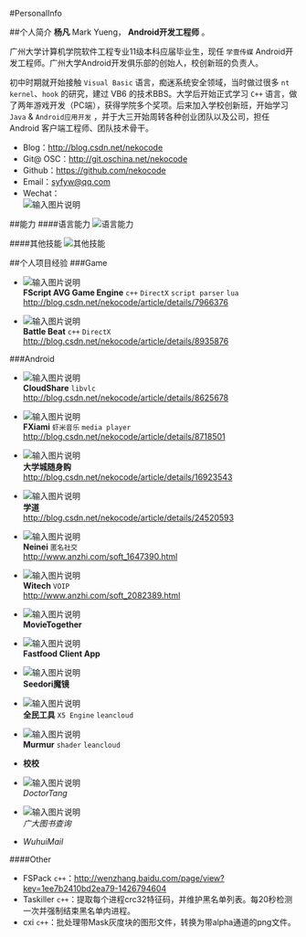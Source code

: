 #PersonalInfo

##个人简介
**杨凡** Mark Yueng， **Android开发工程师** 。

广州大学计算机学院软件工程专业11级本科应届毕业生，现任 `学壹传媒` Android开发工程师。广州大学Android开发俱乐部的创始人，校创新班的负责人。

初中时期就开始接触 `Visual Basic` 语言，痴迷系统安全领域，当时做过很多 `nt kernel`、`hook` 的研究，建过 VB6 的技术BBS。大学后开始正式学习 `C++` 语言，做了两年游戏开发（PC端），获得学院多个奖项。后来加入学校创新班，开始学习 `Java` & `Android应用开发` ，并于大三开始周转各种创业团队以及公司，担任 Android 客户端工程师、团队技术骨干。

- Blog：http://blog.csdn.net/nekocode  
- Git@ OSC：http://git.oschina.net/nekocode  
- Github：https://github.com/nekocode  
- Email：syfyw@qq.com
- Wechat：  
![输入图片说明](http://git.oschina.net/uploads/images/2015/0514/174759_65ff640d_8742.jpeg "在这里输入图片标题")

##能力
####语言能力
![语言能力](http://git.oschina.net/uploads/images/2015/0514/174826_97372f82_8742.jpeg "语言能力")

####其他技能
![其他技能](http://git.oschina.net/uploads/images/2015/0514/174858_782492b2_8742.jpeg "其他技能")


##个人项目经验
###Game
- ![输入图片说明](http://git.oschina.net/uploads/images/2015/0514/180506_7610d45f_8742.png "在这里输入图片标题")  
**FScript AVG Game Engine** `c++` `DirectX` `script parser` `lua`  
http://blog.csdn.net/nekocode/article/details/7966376  

- ![输入图片说明](http://git.oschina.net/uploads/images/2015/0514/181723_85316f9c_8742.png "在这里输入图片标题")  
**Battle Beat** `c++` `DirectX`  
http://blog.csdn.net/nekocode/article/details/8935876  

###Android
- ![输入图片说明](http://git.oschina.net/uploads/images/2015/0514/231347_08b800d4_8742.png "在这里输入图片标题")  
**CloudShare** `libvlc`  
http://blog.csdn.net/nekocode/article/details/8625678

- ![输入图片说明](http://git.oschina.net/uploads/images/2015/0514/231420_5b225e12_8742.png "在这里输入图片标题")  
**FXiami** `虾米音乐` `media player`  
http://blog.csdn.net/nekocode/article/details/8718501

- ![输入图片说明](http://git.oschina.net/uploads/images/2015/0514/231448_00fcf582_8742.png "在这里输入图片标题")  
**大学城随身购**  
http://blog.csdn.net/nekocode/article/details/16923543

- ![输入图片说明](http://git.oschina.net/uploads/images/2015/0514/231531_b6de17da_8742.png "在这里输入图片标题")  
**学道**  
http://blog.csdn.net/nekocode/article/details/24520593

- ![输入图片说明](http://git.oschina.net/uploads/images/2015/0514/231557_df2a56b9_8742.png "在这里输入图片标题")  
**Neinei** `匿名社交`  
http://www.anzhi.com/soft_1647390.html

- ![输入图片说明](http://git.oschina.net/uploads/images/2015/0514/231617_13827c3f_8742.png "在这里输入图片标题")  
**Witech** `VOIP`  
http://www.anzhi.com/soft_2082389.html

- ![输入图片说明](http://git.oschina.net/uploads/images/2015/0514/231644_e9da84cc_8742.png "在这里输入图片标题")  
**MovieTogether**  

- ![输入图片说明](http://git.oschina.net/uploads/images/2015/0514/231731_a3d7c9c8_8742.png "在这里输入图片标题")  
**Fastfood Client App**  

- ![输入图片说明](http://git.oschina.net/uploads/images/2015/0514/231747_d474ef61_8742.png "在这里输入图片标题")  
**Seedori魔镜**  

- ![输入图片说明](http://git.oschina.net/uploads/images/2015/0514/231810_3dd77f03_8742.png "在这里输入图片标题")  
**全民工具** `X5 Engine` `leancloud`  

- ![输入图片说明](http://git.oschina.net/uploads/images/2015/0514/231833_e5e0cb48_8742.png "在这里输入图片标题")  
**Murmur** `shader` `leancloud`  

- **校校**  

- ![输入图片说明](http://git.oschina.net/uploads/images/2015/0514/231904_4e91d161_8742.png "在这里输入图片标题")  
*DoctorTang*  

- ![输入图片说明](http://git.oschina.net/uploads/images/2015/0514/231922_e1e083b3_8742.png "在这里输入图片标题")  
*广大图书查询*  

- *WuhuiMail*  



####Other
- FSPack `c++`：http://wenzhang.baidu.com/page/view?key=1ee7b2410bd2ea79-1426794604
- Taskiller `c++`：提取每个进程crc32特征码，并维护黑名单列表。每20秒检测一次并强制结束黑名单内进程。
- cxi `c++`：批处理带Mask灰度块的图形文件，转换为带alpha通道的png文件。